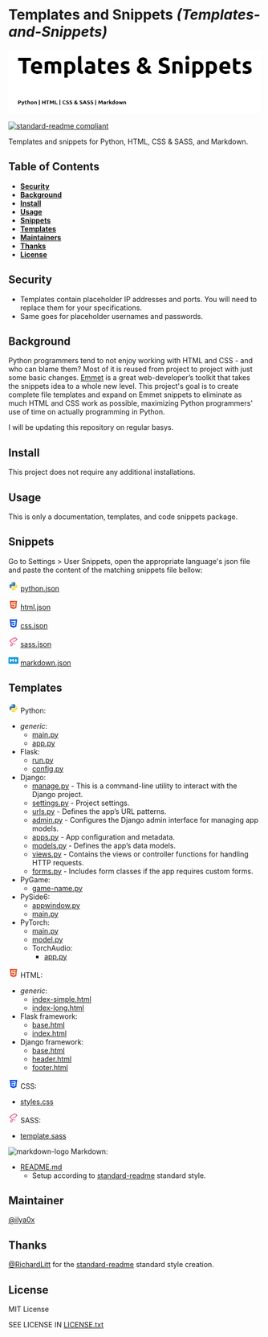 [//]: # "TITLE"

# Templates and Snippets _(Templates-and-Snippets)_

[STATUS]: # "Required"
[NOTE]: # "Title must match repository, folder and package manager names - or it may have another, relevant title with the repository, folder, and package manager title next to it in italics and in parentheses."

<!----------------------------------------------------------->

[//]: # "BANNER"
[STATUS]: # "Optional"
[NOTE]: # "Must not have its own title, must link to local image in current repository, must appear directly after the title."

![banner](images/banner.png)

<!----------------------------------------------------------->

[//]: # "BADGES"
[STATUS]: # "Optional"
[NOTE]: # "Must not have its own title, must be newline delimited."

[![standard-readme compliant](https://img.shields.io/badge/readme%20style-standard-brightgreen.svg?style=flat-square)](https://github.com/RichardLitt/standard-readme)

<!----------------------------------------------------------->

[//]: # "SHORT DESCRIPTION"
[STATUS]: # "Required"
[NOTE]: # "less than 120 characters, match the description in the packager manager's description field, Must match GitHub's description"

Templates and snippets for Python, HTML, CSS & SASS, and Markdown.

<!----------------------------------------------------------->

[//]: # "LONG DESCRIPTION"
[STATUS]: # "Optional"
[NOTE]: # "Must not have its own title. If any of the folder, repository, or package manager names do not match, there must be a note here as to why."
[NOTE]: # "This should describe your module in broad terms, generally in just a few paragraphs. Ideally, someone who's slightly familiar with your module should be able to refresh their memory without hitting 'page down'. As your reader continues through the document, they should receive a progressively greater amount of knowledge."

<!----------------------------------------------------------->

[//]: # "TABLE OF CONTENTS"
[STATUS]: # "Required; optional for READMEs shorter than 100 lines."
[NOTE]: # "Comments"

## Table of Contents

- [<b>Security</b>](#security)
- [<b>Background</b>](#background)
- [<b>Install</b>](#install)
- [<b>Usage</b>](#usage)
- [<b>Snippets</b>](#snippets)
- [<b>Templates</b>](#templates)
- [<b>Maintainers</b>](#maintainers)
- [<b>Thanks</b>](#thanks)
- [<b>License</b>](#license)

<!----------------------------------------------------------->

[//]: # "SECURITY"
[STATUS]: # "Optional"
[NOTE]: # "Comments"

## Security

- Templates contain placeholder IP addresses and ports. You will need to replace them for your specifications.
- Same goes for placeholder usernames and passwords.

<!----------------------------------------------------------->

[//]: # "BACKGROUND"
[STATUS]: # "Optional"
[NOTE]: # "Comments"

## Background

Python programmers tend to not enjoy working with HTML and CSS - and who can blame them? Most of it is reused from project to project with just some basic changes. [Emmet](https://docs.emmet.io/cheat-sheet/) is a great web-developer’s toolkit that takes the snippets idea to a whole new level. This project's goal is to create complete file templates and expand on Emmet snippets to eliminate as much HTML and CSS work as possible, maximizing Python programmers' use of time on actually programming in Python.

I will be updating this repository on regular basys.

<!----------------------------------------------------------->

[//]: # "INSTALL"
[STATUS]: # "Required by default, optional for documentation repositories."
[NOTE]: # "Comments"

## Install

This project does not require any additional installations.

<!----------------------------------------------------------->

[//]: # "USAGE"
[STATUS]: # "Optional"
[NOTE]: # "Comments"

## Usage

This is only a documentation, templates, and code snippets package.

<!----------------------------------------------------------->

[//]: # "Snippets"
[STATUS]: # "Optional"
[NOTE]: # "Comments"

## Snippets

Go to Settings > User Snippets, open the appropriate language's json file and paste the content of the matching snippets file bellow:

![python-logo](images/python.png) [python.json](https://github.com/ilya0x/Templates-and-Snippets/blob/main/snippets/python.json)

![html5-logo](images/html5.png) [html.json](https://github.com/ilya0x/Templates-and-Snippets/blob/main/snippets/html.json)

![css3-logo](images/css3.png) [css.json](https://github.com/ilya0x/Templates-and-Snippets/blob/main/snippets/css.json)

![sass5-logo](images/sass-5.png) [sass.json](https://github.com/ilya0x/Templates-and-Snippets/blob/main/snippets/sass.json)

![markdown-logo](images/markdown.png) [markdown.json](https://github.com/ilya0x/Templates-and-Snippets/blob/main/snippets/markdown.json)

<!----------------------------------------------------------->

[//]: # "Templates"
[STATUS]: # "Optional"
[NOTE]: # "Comments"

## Templates

![python-logo](images/python.png) Python:

- <i>generic</i>:
  - [main.py]()
  - [app.py]()
- Flask:
  - [run.py]()
  - [config.py]()
- Django:
  - [manage.py]() - This is a command-line utility to interact with the Django project.
  - [settings.py]() - Project settings.
  - [urls.py]() - Defines the app’s URL patterns.
  - [admin.py]() - Configures the Django admin interface for managing app models.
  - [apps.py]() - App configuration and metadata.
  - [models.py]() - Defines the app’s data models.
  - [views.py]() - Contains the views or controller functions for handling HTTP requests.
  - [forms.py]() - Includes form classes if the app requires custom forms.
- PyGame:
  - [game-name.py]()
- PySide6:
  - [appwindow.py]()
  - [main.py]()
- PyTorch:
  - [main.py]()
  - [model.py]()
  - TorchAudio:
    - [app.py]()
      <br>

![html5-logo](images/html5.png) HTML:

- <i>generic</i>:
  - [index-simple.html]()
  - [index-long.html]()
- Flask framework:
  - [base.html]()
  - [index.html]()
- Django framework:
  - [base.html]()
  - [header.html]()
  - [footer.html]()
    <br>

![css3-logo](images/css3.png) CSS:

- [styles.css](templates/styles/stylesheets/styles.css)
  <br>

![sass5-logo](images/sass-5.png) SASS:

- [template.sass](templates/style/sass/template.sass)
  <br>

![markdown-logo](templates/images/markdown.png) Markdown:

- [README.md](https://github.com/ilya0x/Templates-and-Snippets/blob/main/templates/markdown/README.md)
  - Setup according to [standard-readme](https://github.com/RichardLitt/standard-readme) standard style.

<!----------------------------------------------------------->

[//]: # "API"
[STATUS]: # "Optional"
[NOTE]: # "Comments"

<!----------------------------------------------------------->

[//]: # "MAINTAINER"
[STATUS]: # "Optional"
[NOTE]: # "Comments"

## Maintainer

[@ilya0x](https://github.com/ilya0x)

<!----------------------------------------------------------->

[//]: # "THANKS"
[STATUS]: # "Optional"
[NOTE]: # "Comments"

## Thanks

[@RichardLitt](https://github.com/RichardLitt) for the [standard-readme](https://github.com/RichardLitt/standard-readme) standard style creation.

<!----------------------------------------------------------->

[//]: # "CONTRIBUTING"
[STATUS]: # "Required"
[NOTE]: # "Comments"

<!----------------------------------------------------------->

[//]: # "LICENSE"
[STATUS]: # "Required"
[NOTE]: # "Comments"

## License

MIT License

SEE LICENSE IN <a href="https://github.com/ilya0x/Templates-and-Snippets/blob/main/LICENSE.txt">LICENSE.txt</a>

<!----------------------------------------------------------->
